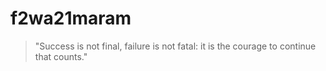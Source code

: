 # f2wa21maram

> "Success is not final, failure is not fatal: it is the courage to continue that counts."
